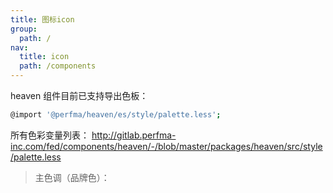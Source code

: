 ```yaml
---
title: 图标icon
group:
  path: /
nav:
  title: icon
  path: /components
---
```


heaven 组件目前已支持导出色板：

```bash
@import '@perfma/heaven/es/style/palette.less';
```

所有色彩变量列表：
http://gitlab.perfma-inc.com/fed/components/heaven/-/blob/master/packages/heaven/src/style/palette.less

> 主色调（品牌色）：

<code src="./site/theme/template/IconDisplay/index.tsx" >


